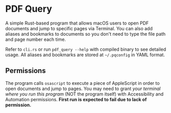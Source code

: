 # PDF Query
A simple Rust-based program that allows macOS users to open PDF documents and jump to specific pages via Terminal. You can also add aliases and bookmarks to documents so you don't need to type the file path and page number each time.

Refer to `cli.rs` or run `pdf_query --help` with compiled binary to see detailed usage. All aliases and bookmarks are stored at `~/.pqconfig` in YAML format.

## Permissions
The program calls `osascript` to execute a piece of AppleScript in order to open documents and jump to pages. You may need to grant *your terminal where you run this program* (NOT the program itself) with Accessibility and Automation permissions. **First run is expected to fail due to lack of permission.**